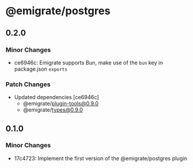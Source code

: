 # @emigrate/postgres

## 0.2.0

### Minor Changes

- ce6946c: Emigrate supports Bun, make use of the `bun` key in package.json `exports`

### Patch Changes

- Updated dependencies [ce6946c]
  - @emigrate/plugin-tools@0.9.0
  - @emigrate/types@0.9.0

## 0.1.0

### Minor Changes

- 17c4723: Implement the first version of the @emigrate/postgres plugin
